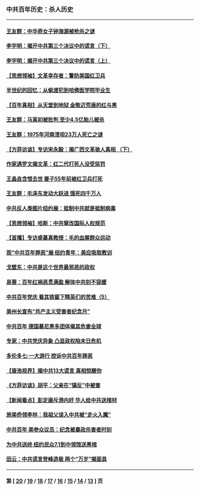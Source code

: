 ### 中共百年历史：杀人历史
---
#### [王友群：中华奇女子钟海源被枪杀之谜](../../pages/nf1176106/n13430555.md?01040430) 
#### [李宇明：揭开中共第三个决议中的谎言（下）](../../pages/nf1176106/n13389389.md?01040430) 
#### [李宇明：揭开中共第三个决议中的谎言（上）](../../pages/nf1176106/n13388697.md?01040430) 
#### [【思想领袖】文革幸存者：警防美国红卫兵](../../pages/nf1176106/n13339289.md?01040430) 
#### [半世纪的回忆：从偷渡犯到哈佛医学院毕业生](../../pages/nf1176106/n13345328.md?01040430) 
#### [【百年真相】从天堂到地狱 金敬迈荒唐的红与黑](../../pages/nf1176106/n13336995.md?01040430) 
#### [王友群：马寅初被批判 至少4.5亿胎儿被杀](../../pages/nf1176106/n13260313.md?01040430) 
#### [王友群：1975年河南溃坝23万人死亡之谜](../../pages/nf1176106/n13231576.md?01040430) 
#### [【方菲访谈】专访宋永毅：揭广西文革骇人真相 （下）](../../pages/nf1176106/n13209074.md?01040430) 
#### [作家遇罗文揭文革：红二代打死人没受惩罚](../../pages/nf1176106/n13205254.md?01040430) 
#### [王晶垚含恨去世 妻子55年前被红卫兵打死](../../pages/nf1176106/n13203590.md?01040430) 
#### [王友群：毛泽东发动大跃进 饿死四千万人](../../pages/nf1176106/n13177158.md?01040430) 
#### [中共反人类图片纽约展：抵制中共就是抵制病毒](../../pages/nf1176106/n13115371.md?01040430) 
#### [【思想领袖】哈斯：中共窜改国际人权规范](../../pages/nf1176106/n13053647.md?01040430) 
#### [【首播】专访盛慕真教授：毛的血腥群众运动](../../pages/nf1176106/n13091782.md?01040430) 
#### [观“中共百年罪恶”展 纽约青年：美应吸取教训](../../pages/nf1176106/n13085246.md?01040430) 
#### [戈壁东：中共是这个世界最邪恶的政权](../../pages/nf1176106/n13085641.md?01040430) 
#### [易蓉：百年红祸恶贯满盈 解体中共刻不容缓](../../pages/nf1176106/n13084455.md?01040430) 
#### [中共百年党庆 看其铁窗下精英们的苦难（5）](../../pages/nf1176106/n13076766.md?01040430) 
#### [美州长宣布“共产主义受害者纪念月”](../../pages/nf1176106/n13074024.md?01040430) 
#### [中共百年 德国慕尼黑多团体揭其危害全球](../../pages/nf1176106/n13068873.md?01040430) 
#### [专家：中共党庆异象 凸显政权陷末日危机](../../pages/nf1176106/n13067084.md?01040430) 
#### [多伦多七·一大游行 控诉中共百年罪恶](../../pages/nf1176106/n13062043.md?01040430) 
#### [【唐浩视界】揭中共13大谎言 真相惊醒你](../../pages/nf1176106/n13065208.md?01040430) 
#### [《方菲访谈》胡平：父亲在“镇反”中被害](../../pages/nf1176106/n13064114.md?01040430) 
#### [【新闻看点】彭定康斥港内奸 华人给中共送棺材](../../pages/nf1176106/n13064230.md?01040430) 
#### [旅美侨领李林：我祖父误入中共被“走火入魔”](../../pages/nf1176106/n13062777.md?01040430) 
#### [中共百年 美参众议员：纪念被暴政杀害者时刻](../../pages/nf1176106/n13063735.md?01040430) 
#### [为中共送终 纽约民众7.1到中领馆送黑棺](../../pages/nf1176106/n13062573.md?01040430) 
#### [田云：中共谎言登峰造极 两个“万岁”揭面具](../../pages/nf1176106/n13062013.md?01040430) 

---
#### 第 [ [20](./20.md?01040430) / [19](./19.md?01040430) / [18](./18.md?01040430) / [17](./17.md?01040430) / [16](./16.md?01040430) / [15](./15.md?01040430) / [14](./14.md?01040430) / [13](./13.md?01040430) ] 页
